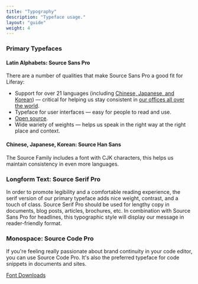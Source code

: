 ```yaml
---
title: "Typography"
description: "Typeface usage."
layout: "guide"
weight: 4
---
```


### Primary Typefaces

#### Latin Alphabets: Source Sans Pro

There are a number of qualities that make Source Sans Pro a good fit for Liferay:

- Support for over 21 languages (including [Chinese, Japanese, and Korean](https://en.wikipedia.org/wiki/Source_Han_Sans)) &mdash; critical for helping us stay consistent in [our offices all over the world](https://www.liferay.com/locations).
- Typeface for user interfaces &mdash; easy for people to read and use.
- [Open source](https://github.com/adobe-fonts/source-sans-pro).
- Wide wariety of weights &mdash; helps us speak in the right way at the right place and context.

#### Chinese, Japanese, Korean: Source Han Sans

The Source Family includes a font with CJK characters, this helps us maintain consistency in even more languages.

### Longform Text: Source Serif Pro

In order to promote legibility and a comfortable reading experience, the serif version of our primary typeface adds nice weight, contrast, and a touch of class. Source Serif Pro should be used for lengthy copy in documents, blog posts, articles, brochures, etc. In combination with Source Sans Pro for headlines, this typographic style will display our message in reader-friendly format.

### Monospace: Source Code Pro

If you're feeling really passionate about brand continuity in your code editor, you can use Source Code Pro. It's also the preferred typeface for code snippets in documents and sites.

[Font Downloads](/docs/resources/font-files.html)
